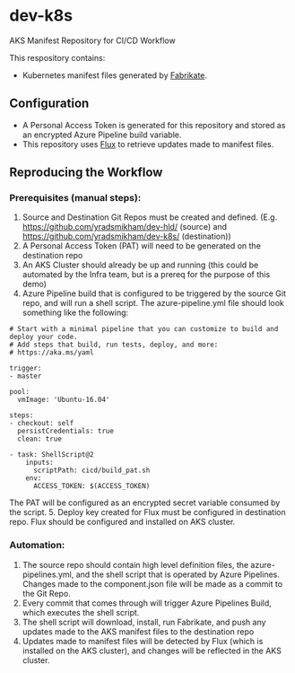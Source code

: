 # dev-k8s

AKS Manifest Repository for CI/CD Workflow

This respository contains:
- Kubernetes manifest files generated by [Fabrikate](https://github.com/Microsoft/fabrikate).

## Configuration

- A Personal Access Token is generated for this repository and stored as an encrypted Azure Pipeline build variable.
- This repository uses [Flux](https://github.com/weaveworks/flux) to retrieve updates made to manifest files.


## Reproducing the Workflow

### Prerequisites (manual steps):
1. Source and Destination Git Repos must be created and defined.
(E.g. https://github.com/yradsmikham/dev-hld/ (source) and https://github.com/yradsmikham/dev-k8s/ (destination))
2. A Personal Access Token (PAT) will need to be generated on the destination repo
3. An AKS Cluster should already be up and running (this could be automated by the Infra team, but is a prereq for the purpose of this demo)
4. Azure Pipeline build that is configured to be triggered by the source Git repo, and will run a shell script. The azure-pipeline.yml file should look something like the following:


```# Starter pipeline
# Start with a minimal pipeline that you can customize to build and deploy your code.
# Add steps that build, run tests, deploy, and more:
# https://aka.ms/yaml
	  
trigger:
- master
	
pool:
  vmImage: 'Ubuntu-16.04'
	
steps:
- checkout: self
  persistCredentials: true
  clean: true
	
- task: ShellScript@2
	inputs:
	  scriptPath: cicd/build_pat.sh
	env:
	  ACCESS_TOKEN: $(ACCESS_TOKEN)
```

The PAT will be configured as an encrypted secret variable consumed by the script.
5.  Deploy key created for Flux must be configured in destination repo. Flux should be configured and installed on AKS cluster.

### Automation:
1. The source repo should contain high level definition files, the azure-pipelines.yml, and the shell script that is operated by Azure Pipelines. Changes made to the component.json file will be made as a commit to the Git Repo.
2. Every commit that comes through will trigger Azure Pipelines Build, which executes the shell script.
3. The shell script will download, install, run Fabrikate, and push any updates made to the AKS manifest files to the destination repo
4. Updates made to manifest files will be detected by Flux (which is installed on the AKS cluster), and changes will be reflected in the AKS cluster.
